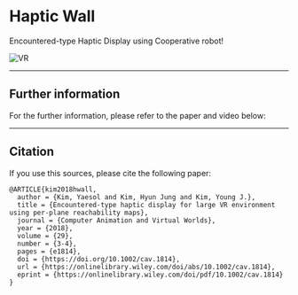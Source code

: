# Haptic Wall

Encountered-type Haptic Display using Cooperative robot!        
        
        
![VR](https://github.com/yaesolKim/hwall/doc/CAVW-18-0061.png)


    

***
## Further information    
For the further information, please refer to the paper and video below:


***
## Citation   
If you use this sources, please cite the following paper:
```
@ARTICLE{kim2018hwall,
  author = {Kim, Yaesol and Kim, Hyun Jung and Kim, Young J.},
  title = {Encountered-type haptic display for large VR environment using per-plane reachability maps},
  journal = {Computer Animation and Virtual Worlds},
  year = {2018},
  volume = {29},
  number = {3-4},
  pages = {e1814},
  doi = {https://doi.org/10.1002/cav.1814},
  url = {https://onlinelibrary.wiley.com/doi/abs/10.1002/cav.1814},
  eprint = {https://onlinelibrary.wiley.com/doi/pdf/10.1002/cav.1814}  
}
```
